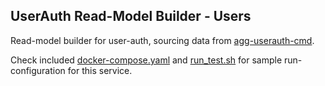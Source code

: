 UserAuth Read-Model Builder - Users
---

Read-model builder for user-auth, sourcing data from [agg-userauth-cmd][0].

Check included [docker-compose.yaml][1] and [run_test.sh][2] for sample run-configuration for this service.

  [0]: https://github.com/TerrexTech/agg-userauth-cmd
  [1]: https://github.com/TerrexTech/rmb-userauth-users/blob/master/test/docker-compose.yaml
  [2]: https://github.com/TerrexTech/rmb-userauth-users/blob/master/run_test.sh
